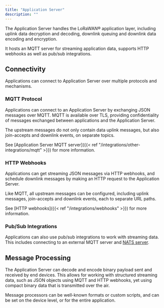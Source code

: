 ```yaml
---
title: "Application Server"
description: ""
---
```


The Application Server handles the LoRaWAN® application layer, including uplink data decryption and decoding, downlink queuing and downlink data encoding and encryption.

It hosts an MQTT server for streaming application data, supports HTTP webhooks as well as pub/sub integrations.

<!--more-->

## Connectivity

Applications can connect to Application Server over multiple protocols and mechanisms.

### MQTT Protocol

Applications can connect to an Application Server by exchanging JSON messages over MQTT. MQTT is available over TLS, providing confidentiality of messages exchanged between applications and the Application Server.

The upstream messages do not only contain data uplink messages, but also join-accepts and downlink events, on separate topics.

See [Application Server MQTT server]({{< ref "/integrations/other-integrations/mqtt" >}}) for more information.

### HTTP Webhooks

Applications can get streaming JSON messages via HTTP webhooks, and schedule downlink messages by making an HTTP request to the Application Server.

Like MQTT, all upstream messages can be configured, including uplink messages, join-accepts and downlink events, each to separate URL paths.

See [HTTP webhooks]({{< ref "/integrations/webhooks" >}}) for more information.

### Pub/Sub Integrations

Applications can also use pub/sub integrations to work with streaming data. This includes connecting to an external MQTT server and [NATS server](https://www.nats.io).

## Message Processing

The Application Server can decode and encode binary payload sent and received by end devices. This allows for working with structured streaming data, such as JSON objects using MQTT and HTTP webhooks, yet using compact binary data that is transmitted over the air.

Message processors can be well-known formats or custom scripts, and can be set on the device level, or for the entire application.
